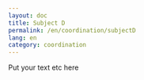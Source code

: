 ```yaml
---
layout: doc
title: Subject D  
permalink: /en/coordination/subjectD
lang: en
category: coordination
---
```


Put your text etc here
